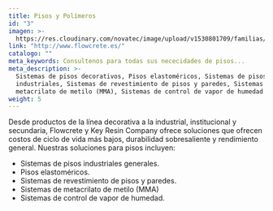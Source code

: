 ```yaml
---
title: Pisos y Polímeros
id: "3"
imagen: >-
  https://res.cloudinary.com/novatec/image/upload/v1530801709/familias/94bbb9d9e1c5869e5b147b346163e579-Screen-Shot-2015-07-24-at-4.46.27_PM.png
link: "http://www.flowcrete.es/"
catalogo: ""
meta_keywords: Consultenos para todas sus nececidades de pisos...
meta_description: >-
  Sistemas de pisos decorativos, Pisos elastoméricos, Sistemas de pisos
  industriales, Sistemas de revestimiento de pisos y paredes, Sistemas de
  metacrilato de metilo (MMA), Sistemas de control de vapor de humedad
weight: 5
---
```


Desde productos de la línea decorativa a la industrial, institucional y secundaria, Flowcrete y Key Resin Company ofrece soluciones que ofrecen costos de ciclo de vida más bajos, durabilidad sobresaliente y rendimiento general. Nuestras soluciones para pisos incluyen:

- Sistemas de pisos industriales generales.
- Pisos elastoméricos.
- Sistemas de revestimiento de pisos y paredes.
- Sistemas de metacrilato de metilo (MMA)
- Sistemas de control de vapor de humedad.
